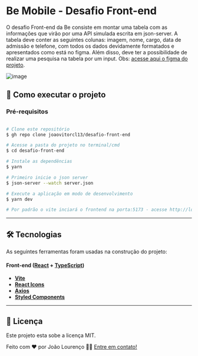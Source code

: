 # Be Mobile - Desafio Front-end

O desafio Front-end da Be consiste em montar uma tabela com as informações que virão por uma API simulada escrita em json-server.
A tabela deve conter as seguintes colunas: imagem, nome, cargo, data de admissão e telefone,
com todos os dados devidamente formatados e apresentados como está no figma. Além disso,
deve ter a possibilidade de realizar uma pesquisa na tabela por um input. Obs:
[acesse aqui o figma do projeto](https://www.figma.com/file/y9qJNNAckFRL7LNoyNjpv8/Teste---Be-mobile).

![image](https://user-images.githubusercontent.com/42809136/127918010-79b5d883-df57-4c6d-8a2a-43e220d3c703.png)

## 🚀 Como executar o projeto

### Pré-requisitos

```bash

# Clone este repositório
$ gh repo clone joaovitorcl13/desafio-front-end

# Acesse a pasta do projeto no terminal/cmd
$ cd desafio-front-end

# Instale as dependências
$ yarn

# Primeiro inicie o json server
$ json-server --watch server.json

# Execute a aplicação em modo de desenvolvimento
$ yarn dev

# Por padrão o vite inciará o frontend na porta:5173 - acesse http://localhost:5173

```

---

## 🛠 Tecnologias

As seguintes ferramentas foram usadas na construção do projeto:

#### **Front-end** ([React](https://reactjs.org/) + [TypeScript](https://www.typescriptlang.org/))

- **[Vite](https://vitejs.dev/guide/)**
- **[React Icons](https://react-icons.github.io/react-icons/)**
- **[Axios](https://github.com/axios/axios)**
- **[Styled Components](https://styled-components.com/docs)**

---

## 📝 Licença

Este projeto esta sobe a licença MIT.

Feito com ❤️ por João Lourenço 👋🏽 [Entre em contato!](https://www.linkedin.com/in/jo%C3%A3o-louren%C3%A7o-398823167/)
